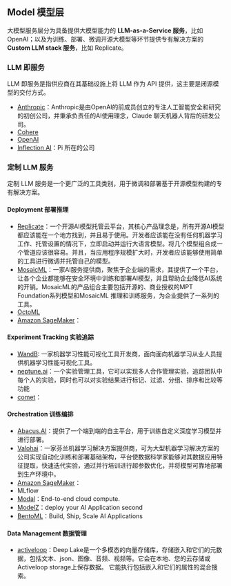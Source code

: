 ## Model 模型层

大模型服务层分为具备提供大模型能力的 **LLM-as-a-Service 服务**，比如OpenAI；以及为训练、部署、微调开源大模型等环节提供专有解决方案的 **Custom LLM stack 服务**，比如 Replicate。

### LLM 即服务

LLM 即服务是指供应商在其基础设施上将 LLM 作为 API 提供，这主要是闭源模型的交付方式。

- [Anthropic](https://www.anthropic.com/research)：Anthropic是由OpenAI的前成员创立的专注人工智能安全和研究的初创公司，并秉承负责任的AI使用理念，Claude 聊天机器人背后的研发公司。
- [Cohere](https://txt.cohere.com/)
- [OpenAI](https://openai.com/blog)
- [Inflection AI](https://inflection.ai/)：Pi 所在的公司

### 定制 LLM 服务

定制 LLM 服务是一个更广泛的工具类别，用于微调和部署基于开源模型构建的专有解决方案。

#### Deployment 部署推理

- [Replicate](https://replicate.com/blog)：一个开源AI模型托管云平台，其核心产品理念是，所有开源AI模型都应该能在一个地方找到，并且易于使用。开发者应该能在没有任何机器学习工作、托管设置的情况下，立即启动并运行大语言模型。将几个模型组合成一个管道应该很容易。并且，当应用程序规模扩大时，开发者应该能够使用简单的工具进行微调并托管自己的模型。
- [MosaicML](https://www.mosaicml.com/blog)：一家AI服务提供商，聚焦于企业端的需求，其提供了一个平台，让各个企业都能够在安全环境中训练和部署AI模型，并且帮助企业降低AI系统的开销。MosaicML的产品组合主要包括开源的、商业授权的MPT Foundation系列模型和MosaicML 推理和训练服务，为企业提供了一系列的工具。
- [OctoML](https://octoml.ai/blog/)
- [Amazon SageMaker](https://aws.amazon.com/cn/blogs/machine-learning/tag/amazon-sagemaker/)：

#### Experiment Tracking 实验追踪

- [WandB](https://wandb.ai/fully-connected): 一家机器学习性能可视化工具开发商，面向面向机器学习从业人员提供机器学习性能可视化工具。
- [neptune.ai](https://neptune.ai/blog)：一个实验管理工具，它可以实现多人合作管理实验，追踪团队中每个人的实验，同时也可以对实验结果进行标记、过滤、分组、排序和比较等功能
- [comet](https://www.comet.com/site/resources/)：

#### Orchestration 训练编排

- [Abacus.AI](https://abacus.ai/)：提供了一个端到端的自主平台，用于训练自定义深度学习模型并进行部署。
- [Valohai](https://valohai.com/blog/)：一家芬兰机器学习解决方案提供商，可为大型机器学习解决方案的公司实现自动化训练和部署基础架构，平台使数据科学家能够对其数据应用特征提取，快速迭代实验，通过并行培训进行超参数优化，并将模型可靠地部署到生产环境中。
- [Amazon SageMaker](https://aws.amazon.com/cn/blogs/machine-learning/tag/amazon-sagemaker/)：
- MLflow
- [Modal](https://modal.com/blog)：End-to-end cloud compute.
- [ModelZ](https://modelz.ai/)：deploy your AI Application second
- [BentoML](https://www.bentoml.com/)：Build, Ship, Scale AI Applications

#### Data Management 数据管理

- [activeloop](https://www.activeloop.ai/resources/)：Deep Lake是一个多模态的向量存储库，存储嵌入和它们的元数据，包括文本、json、图像、音频、视频等。它会在本地、您的云存储或Activeloop storage上保存数据。 它能执行包括嵌入和它们的属性的混合搜索。
